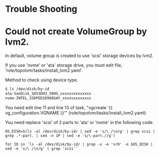 # Trouble Shooting

# Could not create VolumeGroup by lvm2.

In default, volume group is created to use 'scsi' storage devices by lvm2.

If you use 'nvme' or 'ata' storage drive, you must edit file, 'role/topolvm/tasks/install_lvm2.yaml'.

Method to check using device type.

```sh
$ ls /dev/disk/by-id
ata-SanDisk_SDSSDH3_500G_xxxxxxxxxxxxxx
nvme-INTEL_SSDPED1D960GAY_xxxxxxxxxxxxx
```

You need edit line 11 and line 13 of task, "vgcreate '{{ vg_configuration.VGNAME }}'" (role/topolvm/tasks/install_lvm2.yaml)

You need replace 'scsi' of 2 parts to 'ata' or 'nvme' in the following code. 

```
OS_DISK=$(ls -al /dev/disk/by-id/ | sed -e 's/\ /\n/g' | grep scsi | grep .*-part. | sed -n 1P | sed -e 's/\-part.//g')

for ID in `ls -al /dev/disk/by-id/ | grep -v -e 'sr0' -e $OS_DISK | sed -e 's/\ /\n/g' | grep 'scsi'`
```
